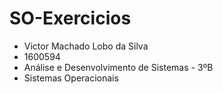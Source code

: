 # SO-Exercicios

* Victor Machado Lobo da Silva
* 1600594
* Análise e Desenvolvimento de Sistemas - 3ºB
* Sistemas Operacionais
